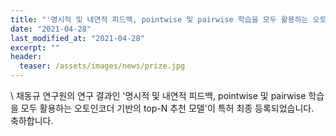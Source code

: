 ```yaml
---
title: "'명시적 및 내연적 피드백, pointwise 및 pairwise 학습을 모두 활용하는 오토인코더 기반의 top-N 추천 모델'이 특허 등록되었습니다."
date: "2021-04-28"
last_modified_at: "2021-04-28"
excerpt: ""
header:
  teaser: /assets/images/news/prize.jpg
---
```

\\
채동규 연구원의 연구 결과인 '명시적 및 내연적 피드백, pointwise 및 pairwise 학습을 모두 활용하는 오토인코더 기반의 top-N 추천 모델'이 특허 최종 등록되었습니다.<br>축하합니다.